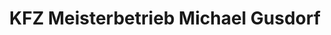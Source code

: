 ---
title: "KFZ Meisterbetrieb Michael Gusdorf"
url: /viernheim/kfz-meisterbetrieb-michael-gusdorf/
shop: Autowerkstatt
---